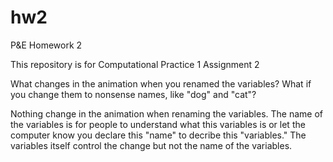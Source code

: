 # hw2
P&amp;E Homework 2 

This repository is for Computational Practice 1 Assignment 2

What changes in the animation when you renamed the variables? What if you change them to nonsense names, like "dog" and "cat"?

Nothing change in the animation when renaming the variables. The name of the variables is for people to understand what this variables is or let the computer know you declare this "name" to decribe this "variables." The variables itself control the change but not the name of the variables.
